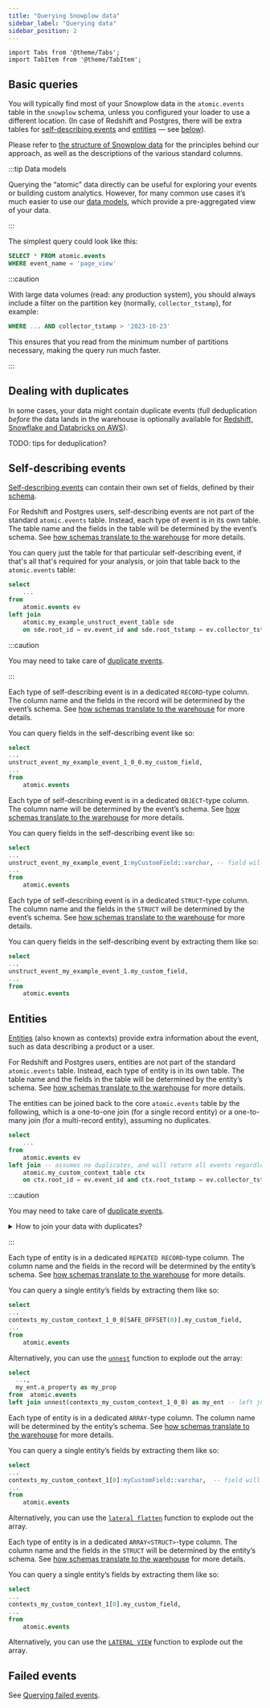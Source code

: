 ```yaml
---
title: "Querying Snowplow data"
sidebar_label: "Querying data"
sidebar_position: 2
---
```


```mdx-code-block
import Tabs from '@theme/Tabs';
import TabItem from '@theme/TabItem';
```

## Basic queries

You will typically find most of your Snowplow data in the `atomic.events` table in the `snowplow` schema, unless you configured your loader to use a different location. (In case of Redshift and Postgres, there will be extra tables for [self-describing events](/docs/understanding-your-pipeline/events/index.md#self-describing-events) and [entities](/docs/understanding-your-pipeline/entities/index.md) — see [below](#self-describing-events)).

Please refer to [the structure of Snowplow data](/docs/understanding-your-pipeline/canonical-event/index.md) for the principles behind our approach, as well as the descriptions of the various standard columns.

:::tip Data models

Querying the “atomic” data directly can be useful for exploring your events or building custom analytics. However, for many common use cases it’s much easier to use our [data models](/docs/modeling-your-data/modeling-your-data-with-dbt/index.md), which provide a pre-aggregated view of your data.

:::

The simplest query could look like this:

```sql
SELECT * FROM atomic.events
WHERE event_name = 'page_view'
```

:::caution

With large data volumes (read: any production system), you should always include a filter on the partition key (normally, `collector_tstamp`), for example:

```sql
WHERE ... AND collector_tstamp > '2023-10-23'
```

This ensures that you read from the minimum number of partitions necessary, making the query run much faster.

:::

## Dealing with duplicates

In some cases, your data might contain duplicate events (full deduplication _before_ the data lands in the warehouse is optionally available for [Redshift, Snowflake and Databricks on AWS](/docs/pipeline-components-and-applications/loaders-storage-targets/snowplow-rdb-loader/transforming-enriched-data/deduplication/index.md)).

TODO: tips for deduplication?

## Self-describing events

[Self-describing events](/docs/understanding-your-pipeline/events/index.md#self-describing-events) can contain their own set of fields, defined by their [schema](/docs/understanding-your-pipeline/schemas/index.md).

<Tabs groupId="warehouse" queryString>
<TabItem value="redshift/postgres" label="Redshift/Postgres" default>

For Redshift and Postgres users, self-describing events are not part of the standard `atomic.events` table. Instead, each type of event is in its own table. The table name and the fields in the table will be determined by the event’s schema. See [how schemas translate to the warehouse](/docs/storing-querying/schemas-in-warehouse/index.md) for more details.

You can query just the table for that particular self-describing event, if that's all that's required for your analysis, or join that table back to the `atomic.events` table:

```sql
select 
    ...
from 
    atomic.events ev
left join 
    atomic.my_example_unstruct_event_table sde
    on sde.root_id = ev.event_id and sde.root_tstamp = ev.collector_tstamp
```

:::caution

You may need to take care of [duplicate events](#dealing-with-duplicates).

:::

</TabItem>
<TabItem value="bigquery" label="BigQuery">

Each type of self-describing event is in a dedicated `RECORD`-type column. The column name and the fields in the record will be determined by the event’s schema. See [how schemas translate to the warehouse](/docs/storing-querying/schemas-in-warehouse/index.md) for more details.

You can query fields in the self-describing event like so:

```sql
select
...
unstruct_event_my_example_event_1_0_0.my_custom_field,
...
from 
    atomic.events
```

</TabItem>
<TabItem value="snowflake" label="Snowflake">

Each type of self-describing event is in a dedicated `OBJECT`-type column. The column name will be determined by the event’s schema. See [how schemas translate to the warehouse](/docs/storing-querying/schemas-in-warehouse/index.md) for more details.

You can query fields in the self-describing event like so:

```sql
select
...
unstruct_event_my_example_event_1:myCustomField::varchar, -- field will be variant type so important to cast
...
from 
    atomic.events
```

</TabItem>
<TabItem value="databricks" label="Databricks">

Each type of self-describing event is in a dedicated `STRUCT`-type column. The column name and the fields in the `STRUCT` will be determined by the event’s schema. See [how schemas translate to the warehouse](/docs/storing-querying/schemas-in-warehouse/index.md) for more details.

You can query fields in the self-describing event by extracting them like so:

```sql
select
...
unstruct_event_my_example_event_1.my_custom_field,
...
from 
    atomic.events
```

</TabItem>
</Tabs>

## Entities

[Entities](/docs/understanding-your-pipeline/entities/index.md) (also known as contexts) provide extra information about the event, such as data describing a product or a user.

<Tabs groupId="warehouse" queryString>
<TabItem value="redshift/postgres" label="Redshift/Postgres" default>

For Redshift and Postgres users, entities are not part of the standard `atomic.events` table. Instead, each type of entity is in its own table. The table name and the fields in the table will be determined by the entity’s schema. See [how schemas translate to the warehouse](/docs/storing-querying/schemas-in-warehouse/index.md) for more details.

The entities can be joined back to the core `atomic.events` table by the following, which is a one-to-one join (for a single record entity) or a one-to-many join (for a multi-record entity), assuming no duplicates.

```sql
select 
    ...
from 
    atomic.events ev
left join -- assumes no duplicates, and will return all events regardless of if they have this entity
    atomic.my_custom_context_table ctx
    on ctx.root_id = ev.event_id and ctx.root_tstamp = ev.collector_tstamp
```

:::caution

You may need to take care of [duplicate events](#dealing-with-duplicates).

<details>
<summary>How to join your data with duplicates?</summary>

The method to apply de-duplication depends on if the entity is used as a single record or may have contained multiple records, as in the latter case it is entirely possible that two of the records are identical, making de-duplication a more complex task.

For single record entity the de-duplication simply requires the use of a row number over `event_id` to get each unique event:

```sql
with unique_events as (
    select
        ev.*,
        row_number() over (partition by a.event_id order by a.collector_tstamp) as event_id_dedupe_index
    from 
        atomic.events ev
),

unique_my_custom_context as (
    select
        ctx.*,
        row_number() over (partition by a.root_id order by a.root_tstamp) as my_custom_context_index
    from 
        atomic.my_custom_context_table ctx
)

select 
    ...
from 
    unique_events u_ev
left join 
    unique_my_custom_context u_ctx
    on u_ctx.root_id = u_ev.event_id and u_ctx.root_tstamp = u_ev.collector_tstamp and u_ctx.my_custom_context_index = 1
where
    u_ev.event_id_dedupe_index = 1
```

For the case of a potential multiple-record entity we need to employ a slightly more complex logic.

First de-duplicate the events table in the same way as with a single entity context, but we also keep the number of duplicates there were. In the entity table we generate a row number per unique combination of **all** fields in the record. A join is then made on `root_id` and `root_tstamp` as before, but with an **additional** clause that the row number is a multiple of the number of duplicates, to support the 1-to-many join. This ensures all duplicates are removed while retaining all original records of the entity. This may look like a weird join condition, but it works.

Unfortunately listing all fields manually can be quite tedious, but we have added support for this in the [de-duplication logic](/docs/modeling-your-data/modeling-your-data-with-dbt/dbt-advanced-usage/dbt-duplicates/index.md#multiple-entity-contexts) of our dbt packages.

```sql
with unique_events as (
    select
        ev.*,
        row_number() over (partition by a.event_id order by a.collector_tstamp) as event_id_dedupe_index,
    count(*) over (partition by a.event_id) as event_id_dedupe_count
    from 
        atomic.events ev
),

unique_my_custom_context as (
    select
        ctx.*,
        row_number() over (partition by a.root_id, a.root_tstamp, ... /*all columns listed here for your context */ order by a.root_tstamp) as my_custom_context_index
    from 
        atomic.my_custom_context_table ctx
)

select 
    ...
from 
    unique_events u_ev
left join 
    unique_my_custom_context u_ctx
    on u_ctx.root_id = u_ev.event_id and u_ctx.root_tstamp = u_ev.collector_tstamp and mod(u_ctx.my_custom_context_index, u_ev.event_id_dedupe_count) = 0
where
    u_ev.event_id_dedupe_index = 1
```

</details>


:::

</TabItem>
<TabItem value="bigquery" label="BigQuery">

Each type of entity is in a dedicated `REPEATED RECORD`-type column. The column name and the fields in the record will be determined by the entity’s schema. See [how schemas translate to the warehouse](/docs/storing-querying/schemas-in-warehouse/index.md) for more details.

You can query a single entity’s fields by extracting them like so:

```sql
select
...
contexts_my_custom_context_1_0_0[SAFE_OFFSET(0)].my_custom_field,
...
from 
    atomic.events
```

Alternatively, you can use the [`unnest`](https://cloud.google.com/bigquery/docs/reference/standard-sql/arrays#flattening_arrays) function to explode out the array:

```sql
select 
  ...,
  my_ent.a_property as my_prop
from  atomic.events
left join unnest(contexts_my_custom_context_1_0_0) as my_ent -- left join to avoid discarding events without values in this entity
```

</TabItem>
<TabItem value="snowflake" label="Snowflake">

Each type of entity is in a dedicated `ARRAY`-type column. The column name will be determined by the entity’s schema. See [how schemas translate to the warehouse](/docs/storing-querying/schemas-in-warehouse/index.md) for more details.

You can query a single entity’s fields by extracting them like so:

```sql
select
...
contexts_my_custom_context_1[0]:myCustomField::varchar,  -- field will be variant type so important to cast
...
from 
    atomic.events
```

Alternatively, you can use the [`lateral flatten`](https://docs.snowflake.com/en/sql-reference/functions/flatten) function to explode out the array.

</TabItem>
<TabItem value="databricks" label="Databricks">

Each type of entity is in a dedicated `ARRAY<STRUCT>`-type column. The column name and the fields in the `STRUCT` will be determined by the entity’s schema. See [how schemas translate to the warehouse](/docs/storing-querying/schemas-in-warehouse/index.md) for more details.

You can query a single entity’s fields by extracting them like so:

```sql
select
...
contexts_my_custom_context_1[0].my_custom_field,
...
from 
    atomic.events
```

Alternatively, you can use the [`LATERAL VIEW`](https://docs.databricks.com/sql/language-manual/sql-ref-syntax-qry-select-lateral-view.html) function to explode out the array.

</TabItem>
</Tabs>

## Failed events

See [Querying failed events](/docs/managing-data-quality/exploring-failed-events/querying/index.md).
